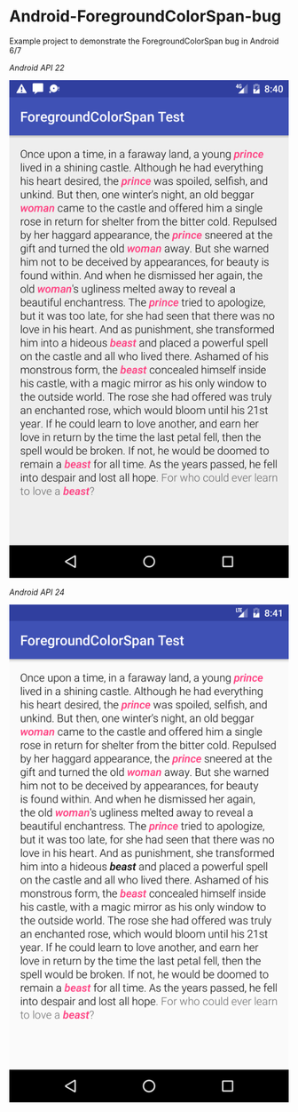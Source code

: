 # Android-ForegroundColorSpan-bug
Example project to demonstrate the ForegroundColorSpan bug in Android 6/7


*Android API 22*

![Android API 22](android_22.png)

*Android API 24*

![Android API 24](android_24.png)
